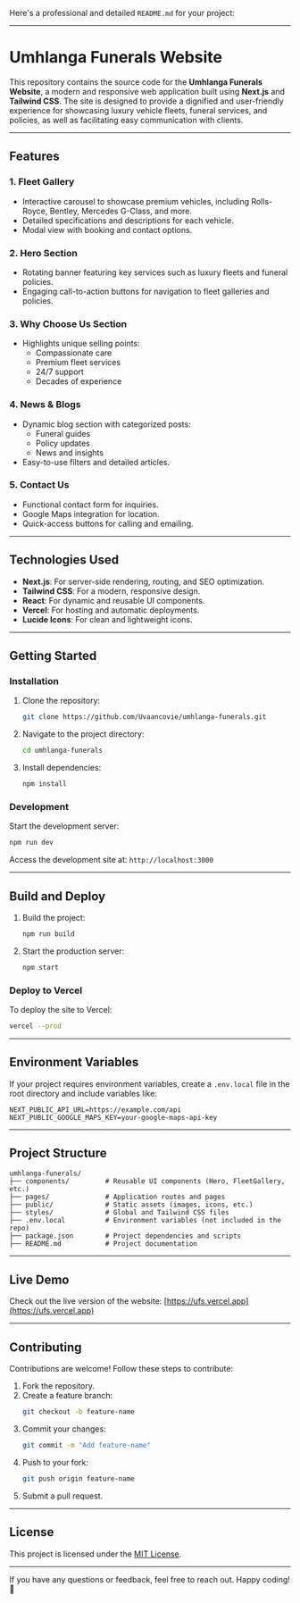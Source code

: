 Here's a professional and detailed `README.md` for your project:

---

# **Umhlanga Funerals Website**

This repository contains the source code for the **Umhlanga Funerals Website**, a modern and responsive web application built using **Next.js** and **Tailwind CSS**. The site is designed to provide a dignified and user-friendly experience for showcasing luxury vehicle fleets, funeral services, and policies, as well as facilitating easy communication with clients.

---

## **Features**

### **1. Fleet Gallery**
- Interactive carousel to showcase premium vehicles, including Rolls-Royce, Bentley, Mercedes G-Class, and more.
- Detailed specifications and descriptions for each vehicle.
- Modal view with booking and contact options.

### **2. Hero Section**
- Rotating banner featuring key services such as luxury fleets and funeral policies.
- Engaging call-to-action buttons for navigation to fleet galleries and policies.

### **3. Why Choose Us Section**
- Highlights unique selling points:
  - Compassionate care
  - Premium fleet services
  - 24/7 support
  - Decades of experience

### **4. News & Blogs**
- Dynamic blog section with categorized posts:
  - Funeral guides
  - Policy updates
  - News and insights
- Easy-to-use filters and detailed articles.

### **5. Contact Us**
- Functional contact form for inquiries.
- Google Maps integration for location.
- Quick-access buttons for calling and emailing.

---

## **Technologies Used**
- **Next.js**: For server-side rendering, routing, and SEO optimization.
- **Tailwind CSS**: For a modern, responsive design.
- **React**: For dynamic and reusable UI components.
- **Vercel**: For hosting and automatic deployments.
- **Lucide Icons**: For clean and lightweight icons.

---

## **Getting Started**

### **Installation**
1. Clone the repository:
   ```bash
   git clone https://github.com/Uvaancovie/umhlanga-funerals.git
   ```
2. Navigate to the project directory:
   ```bash
   cd umhlanga-funerals
   ```
3. Install dependencies:
   ```bash
   npm install
   ```

### **Development**
Start the development server:
```bash
npm run dev
```

Access the development site at: `http://localhost:3000`

---

## **Build and Deploy**
1. Build the project:
   ```bash
   npm run build
   ```
2. Start the production server:
   ```bash
   npm start
   ```

### **Deploy to Vercel**
To deploy the site to Vercel:
```bash
vercel --prod
```

---

## **Environment Variables**
If your project requires environment variables, create a `.env.local` file in the root directory and include variables like:

```env
NEXT_PUBLIC_API_URL=https://example.com/api
NEXT_PUBLIC_GOOGLE_MAPS_KEY=your-google-maps-api-key
```

---

## **Project Structure**
```plaintext
umhlanga-funerals/
├── components/         # Reusable UI components (Hero, FleetGallery, etc.)
├── pages/              # Application routes and pages
├── public/             # Static assets (images, icons, etc.)
├── styles/             # Global and Tailwind CSS files
├── .env.local          # Environment variables (not included in the repo)
├── package.json        # Project dependencies and scripts
├── README.md           # Project documentation
```

---

## **Live Demo**
Check out the live version of the website:
[https://ufs.vercel.app](https://ufs.vercel.app)

---

## **Contributing**
Contributions are welcome! Follow these steps to contribute:
1. Fork the repository.
2. Create a feature branch:
   ```bash
   git checkout -b feature-name
   ```
3. Commit your changes:
   ```bash
   git commit -m "Add feature-name"
   ```
4. Push to your fork:
   ```bash
   git push origin feature-name
   ```
5. Submit a pull request.

---

## **License**
This project is licensed under the [MIT License](LICENSE).

---

If you have any questions or feedback, feel free to reach out. Happy coding! 🚀
